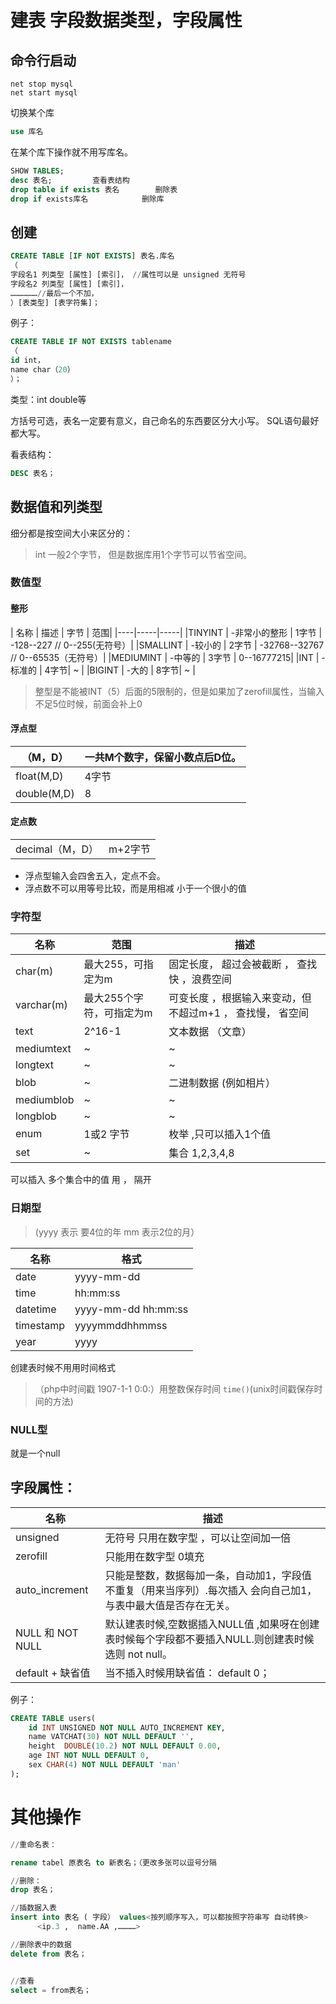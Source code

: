 # 建表 字段数据类型，字段属性

## 命令行启动

```mysql
net stop mysql
net start mysql
```

切换某个库

```sql
use 库名
```
在某个库下操作就不用写库名。

```sql
SHOW TABLES;
desc 表名;         查看表结构
drop table if exists 表名        删除表
drop if exists库名            删除库
```




## 创建

```sql
CREATE TABLE [IF NOT EXISTS] 表名.库名
（
字段名1 列类型 [属性] [索引]， //属性可以是 unsigned 无符号
字段名2 列类型 [属性] [索引]，
………………//最后一个不加，
）[表类型] [表字符集]；
```

例子：

```sql
CREATE TABLE IF NOT EXISTS tablename
（
id int，
name char（20）
）；
```



类型：int double等

方括号可选，表名一定要有意义，自己命名的东西要区分大小写。
SQL语句最好都大写。

看表结构：

```sql
DESC 表名；
```


## 数据值和列类型

细分都是按空间大小来区分的：

> int   一般2个字节， 但是数据库用1个字节可以节省空间。

### 数值型

#### 整形

| 名称 | 描述 |  字节 | 范围|
|----|-----|-----|
|TINYINT     |           -非常小的整形  |  1字节   | -128--227  //      0--255(无符号）|
|SMALLINT    |        -较小的      |         2字节 |   -32768--32767     //   0--65535（无符号）|
|MEDIUMINT    |    -中等的         |      3字节     |         0--16777215|
|INT            |           -标准的         |      4字节| ~  |
|BIGINT           |      -大的        |          8字节| ~ |



> 整型是不能被INT（5）后面的5限制的，但是如果加了zerofill属性，当输入不足5位时候，前面会补上0

#### 浮点型  

|（M，D）|  一共M个数字，保留小数点后D位。|
|-------|-----------|
| float(M,D)    |        4字节|
|double(M,D)    |    8|


#### 定点数

| | |
|----|----|
| decimal（M，D）  |    m+2字节|

* 浮点型输入会四舍五入，定点不会。
* 浮点数不可以用等号比较，而是用相减  小于一个很小的值




### 字符型

|名称|范围|描述|
|-----|-----|-----|
|char(m)  |          最大255，可指定为m| 固定长度，  超过会被截断 ，  查找快  ，浪费空间|
|varchar(m)     |   最大255个字符，可指定为m|可变长度  ，根据输入来变动，但不超过m+1   ， 查找慢，  省空间|
|text  |  2^16-1 |   文本数据    （文章） |
|mediumtext|~|~|
|longtext|~|~|
|blob  |  ~|    二进制数据        (例如相片）|
|mediumblob| ~ |~|
|longblob|~|~|
|enum  |  1或2   字节 |       枚举  ,只可以插入1个值|
|set    |    ~|    集合      1,2,3,4,8|
可以插入 多个集合中的值  用 ，  隔开

### 日期型

> (yyyy 表示 要4位的年   mm 表示2位的月）

|名称    |       格式|
|----|------|
|date   |            yyyy-mm-dd|
|time     |          hh:mm:ss|
|datetime     |   yyyy-mm-dd hh:mm:ss|
|timestamp   |  yyyymmddhhmmss|
|year          |     yyyy|

创建表时候不用用时间格式

> （php中时间戳 1907-1-1 0:0:）用整数保存时间 `time()`(unix时间戳保存时间的方法)


### NULL型

就是一个null


## 字段属性：

|名称|描述|
|-------|----------|
|unsigned   | 无符号  只用在数字型  ，可以让空间加一倍|
|zerofill     |    只能用在数字型   0填充|
|auto_increment| 只能是整数，数据每加一条，自动加1，字段值不重复（用来当序列）.每次插入  会向自己加1，与表中最大值是否存在无关。|
|NULL 和 NOT NULL|默认建表时候,空数据插入NULL值 ,如果呀在创建表时候每个字段都不要插入NULL.则创建表时候选则 not null。|
|default + 缺省值|当不插入时候用缺省值： default 0；|

例子：

```sql
CREATE TABLE users(
    id INT UNSIGNED NOT NULL AUTO_INCREMENT KEY,
    name VATCHAT(30) NOT NULL DEFAULT '',
    height  DOUBLE(10.2) NOT NULL DEFAULT 0.00,
    age INT NOT NULL DEFAULT 0,
    sex CHAR(4) NOT NULL DEFAULT 'man'
);
```


# 其他操作

```sql
//重命名表：

rename tabel 原表名 to 新表名；（更改多张可以逗号分隔

//删除：
drop 表名；

//插数据入表
insert into 表名 ( 字段） values<按列顺序写入，可以都按照字符串写 自动转换>
      <ip.3 ,  name.AA ,…………>

//删除表中的数据
delete from 表名；


//查看 
select = from表名；

```
